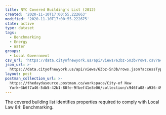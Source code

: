 ```yaml
---
title: NYC Covered Building's List (2012)
created: '2020-11-10T17:00:55.222663'
modified: '2020-11-10T17:00:55.222675'
state: active
type: dataset
tags:
  - Benchmarking
  - Energy
  - Water
groups:
  - Local Government
csv_url: 'https://data.cityofnewyork.us/api/views/63bz-5n3b/rows.csv?accessType=DOWNLOAD'
json_url: >-
  https://data.cityofnewyork.us/api/views/63bz-5n3b/rows.json?accessType=DOWNLOAD
layout: post
postman_collection_url: >-
  https://thedaydasource.postman.co/workspace/City-of New
  York~3b6f7a46-5db5-42b1-80fe-9fbef41e3e06/collection/c946fa08-a936-49f9-9c83-6e21f7b4ce12
---
```

The covered building list identifies properties required to comply with Local Law 84: Benchmarking.
